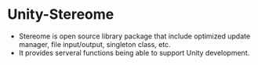 # Unity-Stereome
- Stereome is open source library package that include optimized update manager, file input/output, singleton class, etc.
- It provides serveral functions being able to support Unity development.